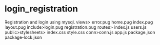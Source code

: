 # login_registration
Registration and login using mysql.
views>  error.pug
        home.pug
        index.pug
        layout.pug
        include>login.pug
                registration.pug
routes> index.js
        users.js
public>stylesheets> index.css
                    style.css
conn>conn.js
app.js
package.json
package-lock.json

